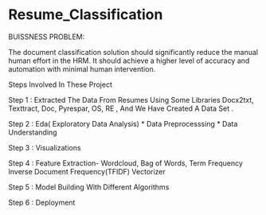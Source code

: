 # Resume_Classification
BUISSNESS PROBLEM:

The document classification solution should significantly reduce the manual human effort in the HRM. It should achieve a higher level of accuracy and automation with minimal human intervention.

Steps Involved In These Project

Step 1 : Extracted The Data From Resumes Using Some Libraries Docx2txt, Texttract, Doc, Pyrespar, OS, RE , And We Have Created A Data Set .

Step 2 : Eda( Exploratory Data Analysis) * Data Preprocesssing * Data Understanding

Step 3 : Visualizations

Step 4 : Feature Extraction- Wordcloud, Bag of Words, Term Frequency Inverse Document Frequency(TFIDF) Vectorizer

Step 5 : Model Building With Different Algorithms

Step 6 : Deployment
